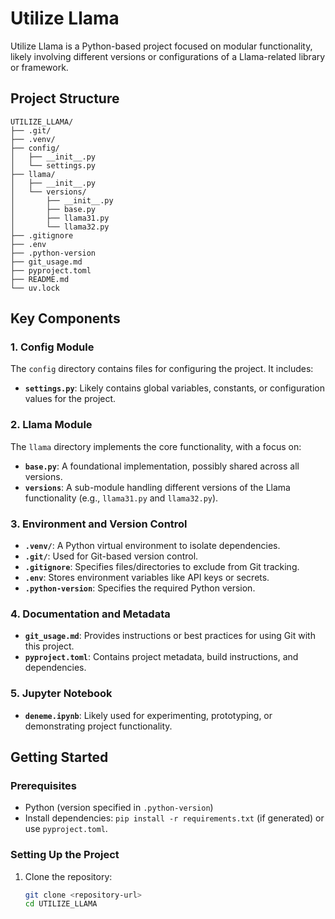 # Utilize Llama

Utilize Llama is a Python-based project focused on modular functionality, likely involving different versions or configurations of a Llama-related library or framework.

## Project Structure

    UTILIZE_LLAMA/
    ├── .git/
    ├── .venv/
    ├── config/
    │   ├── __init__.py
    │   └── settings.py
    ├── llama/
    │   ├── __init__.py
    │   └── versions/
    │       ├── __init__.py
    │       ├── base.py
    │       ├── llama31.py
    │       └── llama32.py
    ├── .gitignore
    ├── .env
    ├── .python-version
    ├── git_usage.md
    ├── pyproject.toml
    ├── README.md
    └── uv.lock

## Key Components

### 1. Config Module
The `config` directory contains files for configuring the project. It includes:
- **`settings.py`**: Likely contains global variables, constants, or configuration values for the project.

### 2. Llama Module
The `llama` directory implements the core functionality, with a focus on:
- **`base.py`**: A foundational implementation, possibly shared across all versions.
- **`versions`**: A sub-module handling different versions of the Llama functionality (e.g., `llama31.py` and `llama32.py`).

### 3. Environment and Version Control
- **`.venv/`**: A Python virtual environment to isolate dependencies.
- **`.git/`**: Used for Git-based version control.
- **`.gitignore`**: Specifies files/directories to exclude from Git tracking.
- **`.env`**: Stores environment variables like API keys or secrets.
- **`.python-version`**: Specifies the required Python version.

### 4. Documentation and Metadata
- **`git_usage.md`**: Provides instructions or best practices for using Git with this project.
- **`pyproject.toml`**: Contains project metadata, build instructions, and dependencies.

### 5. Jupyter Notebook
- **`deneme.ipynb`**: Likely used for experimenting, prototyping, or demonstrating project functionality.

## Getting Started

### Prerequisites
- Python (version specified in `.python-version`)
- Install dependencies: `pip install -r requirements.txt` (if generated) or use `pyproject.toml`.

### Setting Up the Project
1. Clone the repository:
   ```bash
   git clone <repository-url>
   cd UTILIZE_LLAMA
